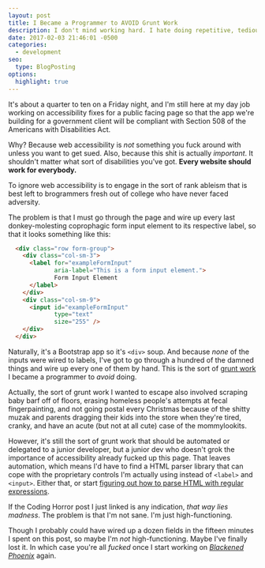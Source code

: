 ```yaml
---
layout: post
title: I Became a Programmer to AVOID Grunt Work
description: I don't mind working hard. I hate doing repetitive, tedious work.
date: 2017-02-03 21:46:01 -0500
categories: 
  - development
seo:
  type: BlogPosting
options:
  highlight: true
---
```

It's about a quarter to ten on a Friday night, and I'm still here at my day job working on accessibility fixes for a public facing page so that the app we're building for a government client will be compliant with Section 508 of the Americans with Disabilities Act.

Why? Because web accessibility is *not* something you fuck around with unless you want to get sued. Also, because this shit is actually *important*. It shouldn't matter what sort of disabilities you've got. **Every website should work for everybody.** 

To ignore web accessibility is to engage in the sort of rank ableism that is best left to brogrammers fresh out of college who have never faced adversity.

The problem is that I must go through the page and wire up every last donkey-molesting coprophagic form input element to its respective label, so that it looks something like this:

~~~ html
  <div class="row form-group">
    <div class="col-sm-3">
      <label for="exampleFormInput"  
             aria-label="This is a form input element.">  
             Form Input Element
      </label>
    </div>
    <div class="col-sm-9">
      <input id="exampleFormInput"  
             type="text"  
             size="255" />
    </div>
  </div>
~~~

Naturally, it's a Bootstrap app so it's ```<div>``` soup. And because *none* of the inputs were wired to labels, I've got to go through a hundred of the damned things and wire up every one of them by hand. This is the sort of [grunt work](http://idioms.thefreedictionary.com/grunt+work) I became a programmer to *avoid* doing. 

Actually, the sort of grunt work I wanted to escape also involved scraping baby barf off of floors, erasing homeless people's attempts at fecal fingerpainting, and not going postal every Christmas because of the shitty muzak and parents dragging their kids into the store when they're tired, cranky, and have an acute (but not at all cute) case of the mommylookits. 

However, it's still the sort of grunt work that should be automated or delegated to a junior developer, but a junior dev who doesn't grok the importance of accessibility already fucked up this page. That leaves automation, which means I'd have to find a HTML parser library that can cope with the proprietary controls I'm actually using instead of ```<label>``` and ```<input>```. Either that, or start [figuring out how to parse HTML with regular expressions](https://blog.codinghorror.com/parsing-html-the-cthulhu-way/).

If the Coding Horror post I just linked is any indication, *that way lies madness*. The problem is that I'm not sane. I'm just high-functioning.

Though I probably could have wired up a dozen fields in the fifteen minutes I spent on this post, so maybe I'm *not* high-functioning. Maybe I've finally lost it. In which case you're all *fucked* once I start working on [*Blackened Phoenix*](/stories/starbreaker/blackened-phoenix/) again.